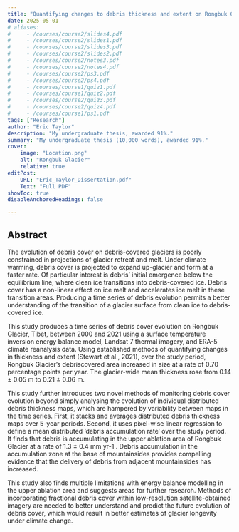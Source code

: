 ```yaml
---
title: "Quantifying changes to debris thickness and extent on Rongbuk Glacier, Tibet, between 2000 and 2021, using an energy balance model, spectral imagery, and climate reanalysis data"
date: 2025-05-01
# aliases: 
#     - /courses/course2/slides4.pdf
#     - /courses/course2/slides1.pdf
#     - /courses/course2/slides3.pdf
#     - /courses/course2/slides2.pdf
#     - /courses/course2/notes3.pdf
#     - /courses/course2/notes4.pdf
#     - /courses/course2/ps3.pdf
#     - /courses/course2/ps4.pdf
#     - /courses/course1/quiz1.pdf
#     - /courses/course1/quiz2.pdf
#     - /courses/course2/quiz3.pdf
#     - /courses/course2/quiz4.pdf
#     - /courses/course1/ps1.pdf
tags: ["Research"]
author: "Eric Taylor"
description: "My undergraduate thesis, awarded 91%." 
summary: "My undergraduate thesis (10,000 words), awarded 91%." 
cover:
    image: "Location.png"
    alt: "Rongbuk Glacier"
    relative: true
editPost:
    URL: "Eric_Taylor_Dissertation.pdf"
    Text: "Full PDF"
showToc: true
disableAnchoredHeadings: false

---
```


## Abstract

The evolution of debris cover on debris-covered glaciers is poorly constrained in projections of glacier retreat and melt. Under climate warming, debris cover is projected to expand up-glacier and form at a faster rate. Of particular interest is debris’ initial emergence below the equilibrium line, where clean ice transitions into debris-covered ice. Debris cover has a non-linear effect on ice melt and accelerates ice melt in these transition areas. Producing a time series of debris evolution permits a better understanding of the transition of a glacier surface from clean ice to debris-covered ice.

This study produces a time series of debris cover evolution on Rongbuk Glacier, Tibet, between 2000 and 2021 using a surface temperature inversion energy balance model, Landsat 7 thermal imagery, and ERA-5 climate reanalysis data. Using established methods of quantifying changes in thickness and extent (Stewart et al., 2021), over the study period, Rongbuk Glacier’s debriscovered area increased in size at a rate of 0.70 percentage points per year. The glacier-wide mean thickness rose from 0.14 ± 0.05 m to 0.21 ± 0.06 m.

This study further introduces two novel methods of monitoring debris cover evolution beyond simply analysing the evolution of individual distributed debris thickness maps, which are hampered by variability between maps in the time series. First, it stacks and averages distributed debris thickness maps over 5-year periods. Second, it uses pixel-wise linear regression to define a mean distributed ‘debris accumulation rate’ over the study period. It finds that debris is accumulating in the upper ablation area of Rongbuk Glacier at a rate of 1.3 ± 0.4 mm yr-1 . Debris accumulation in the accumulation zone at the base of mountainsides provides compelling evidence that the delivery of debris from adjacent mountainsides has increased.

This study also finds multiple limitations with energy balance modelling in the upper ablation area and suggests areas for further research. Methods of incorporating fractional debris cover within low-resolution satellite-obtained imagery are needed to better understand and predict the future evolution of debris cover, which would result in better estimates of glacier longevity under climate change.


